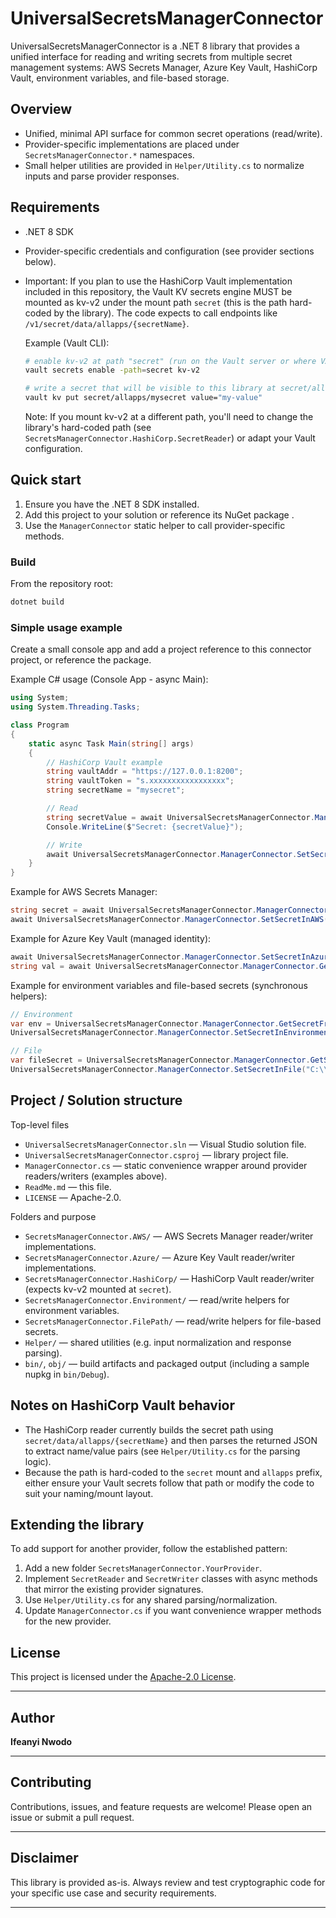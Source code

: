 # UniversalSecretsManagerConnector

UniversalSecretsManagerConnector is a .NET 8 library that provides a unified interface for reading and writing secrets from multiple secret management systems: AWS Secrets Manager, Azure Key Vault, HashiCorp Vault, environment variables, and file-based storage.

## Overview

- Unified, minimal API surface for common secret operations (read/write).
- Provider-specific implementations are placed under `SecretsManagerConnector.*` namespaces.
- Small helper utilities are provided in `Helper/Utility.cs` to normalize inputs and parse provider responses.

## Requirements

- .NET 8 SDK
- Provider-specific credentials and configuration (see provider sections below).
- Important: If you plan to use the HashiCorp Vault implementation included in this repository, the Vault KV secrets engine MUST be mounted as kv-v2 under the mount path `secret` (this is the path hard-coded by the library). The code expects to call endpoints like `/v1/secret/data/allapps/{secretName}`.

  Example (Vault CLI):

  ```bash
  # enable kv-v2 at path "secret" (run on the Vault server or where VAULT_ADDR/VAULT_TOKEN are configured)
  vault secrets enable -path=secret kv-v2

  # write a secret that will be visible to this library at secret/allapps/mysecret
  vault kv put secret/allapps/mysecret value="my-value"
  ```

  Note: If you mount kv-v2 at a different path, you'll need to change the library's hard-coded path (see `SecretsManagerConnector.HashiCorp.SecretReader`) or adapt your Vault configuration.

## Quick start

1. Ensure you have the .NET 8 SDK installed.
2. Add this project to your solution or reference its NuGet package .
3. Use the `ManagerConnector` static helper to call provider-specific methods.

### Build

From the repository root:

```powershell
dotnet build
```

### Simple usage example

Create a small console app and add a project reference to this connector project, or reference the package.

Example C# usage (Console App - async Main):

```csharp
using System;
using System.Threading.Tasks;

class Program
{
    static async Task Main(string[] args)
    {
        // HashiCorp Vault example
        string vaultAddr = "https://127.0.0.1:8200";
        string vaultToken = "s.xxxxxxxxxxxxxxxxx";
        string secretName = "mysecret";

        // Read
        string secretValue = await UniversalSecretsManagerConnector.ManagerConnector.GetSecretFromHashiCorp(vaultAddr, vaultToken, secretName);
        Console.WriteLine($"Secret: {secretValue}");

        // Write
        await UniversalSecretsManagerConnector.ManagerConnector.SetSecretInHashiCorp(vaultAddr, vaultToken, secretName, "new-value");
    }
}
```

Example for AWS Secrets Manager:

```csharp
string secret = await UniversalSecretsManagerConnector.ManagerConnector.GetSecretFromAWS("my-aws-secret-name");
await UniversalSecretsManagerConnector.ManagerConnector.SetSecretInAWS("my-aws-secret-name", "my-new-value");
```

Example for Azure Key Vault (managed identity):

```csharp
await UniversalSecretsManagerConnector.ManagerConnector.SetSecretInAzureUsingManagedIdentity("https://myvault.vault.azure.net/", "secret-name", "value");
string val = await UniversalSecretsManagerConnector.ManagerConnector.GetSecretFromAzureUsingManagedIdentity("https://myvault.vault.azure.net/", "secret-name");
```

Example for environment variables and file-based secrets (synchronous helpers):

```csharp
// Environment
var env = UniversalSecretsManagerConnector.ManagerConnector.GetSecretFromEnvironmentVariable("MY_ENV_VAR");
UniversalSecretsManagerConnector.ManagerConnector.SetSecretInEnvironmentVariable("MY_ENV_VAR", "value");

// File
var fileSecret = UniversalSecretsManagerConnector.ManagerConnector.GetSecretFromFile("C:\\path\\to\\secret.txt");
UniversalSecretsManagerConnector.ManagerConnector.SetSecretInFile("C:\\path\\to\\secret.txt", "value");
```

## Project / Solution structure

Top-level files

- `UniversalSecretsManagerConnector.sln` — Visual Studio solution file.
- `UniversalSecretsManagerConnector.csproj` — library project file.
- `ManagerConnector.cs` — static convenience wrapper around provider readers/writers (examples above).
- `ReadMe.md` — this file.
- `LICENSE` — Apache-2.0.

Folders and purpose

- `SecretsManagerConnector.AWS/` — AWS Secrets Manager reader/writer implementations.
- `SecretsManagerConnector.Azure/` — Azure Key Vault reader/writer implementations.
- `SecretsManagerConnector.HashiCorp/` — HashiCorp Vault reader/writer (expects kv-v2 mounted at `secret`).
- `SecretsManagerConnector.Environment/` — read/write helpers for environment variables.
- `SecretsManagerConnector.FilePath/` — read/write helpers for file-based secrets.
- `Helper/` — shared utilities (e.g. input normalization and response parsing).
- `bin/`, `obj/` — build artifacts and packaged output (including a sample nupkg in `bin/Debug`).

## Notes on HashiCorp Vault behavior

- The HashiCorp reader currently builds the secret path using `secret/data/allapps/{secretName}` and then parses the returned JSON to extract name/value pairs (see `Helper/Utility.cs` for the parsing logic).
- Because the path is hard-coded to the `secret` mount and `allapps` prefix, either ensure your Vault secrets follow that path or modify the code to suit your naming/mount layout.

## Extending the library

To add support for another provider, follow the established pattern:

1. Add a new folder `SecretsManagerConnector.YourProvider`.
2. Implement `SecretReader` and `SecretWriter` classes with async methods that mirror the existing provider signatures.
3. Use `Helper/Utility.cs` for any shared parsing/normalization.
4. Update `ManagerConnector.cs` if you want convenience wrapper methods for the new provider.

## License

This project is licensed under the [Apache-2.0 License](LICENSE).

---

## Author

**Ifeanyi Nwodo**

---

## Contributing

Contributions, issues, and feature requests are welcome! Please open an issue or submit a pull request.

---

## Disclaimer

This library is provided as-is. Always review and test cryptographic code for your specific use case and security requirements.

---
